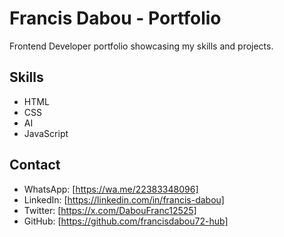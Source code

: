 # Francis Dabou - Portfolio

Frontend Developer portfolio showcasing my skills and projects.

## Skills
- HTML
- CSS
- AI
- JavaScript

## Contact
- WhatsApp: [https://wa.me/22383348096]
- LinkedIn: [https://linkedin.com/in/francis-dabou]
- Twitter: [https://x.com/DabouFranc12525]
- GitHub: [https://github.com/francisdabou72-hub]